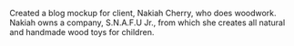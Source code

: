 Created a blog mockup for client, Nakiah Cherry, who does woodwork. Nakiah owns a company, S.N.A.F.U Jr., from which she creates all natural and handmade wood toys for children.
